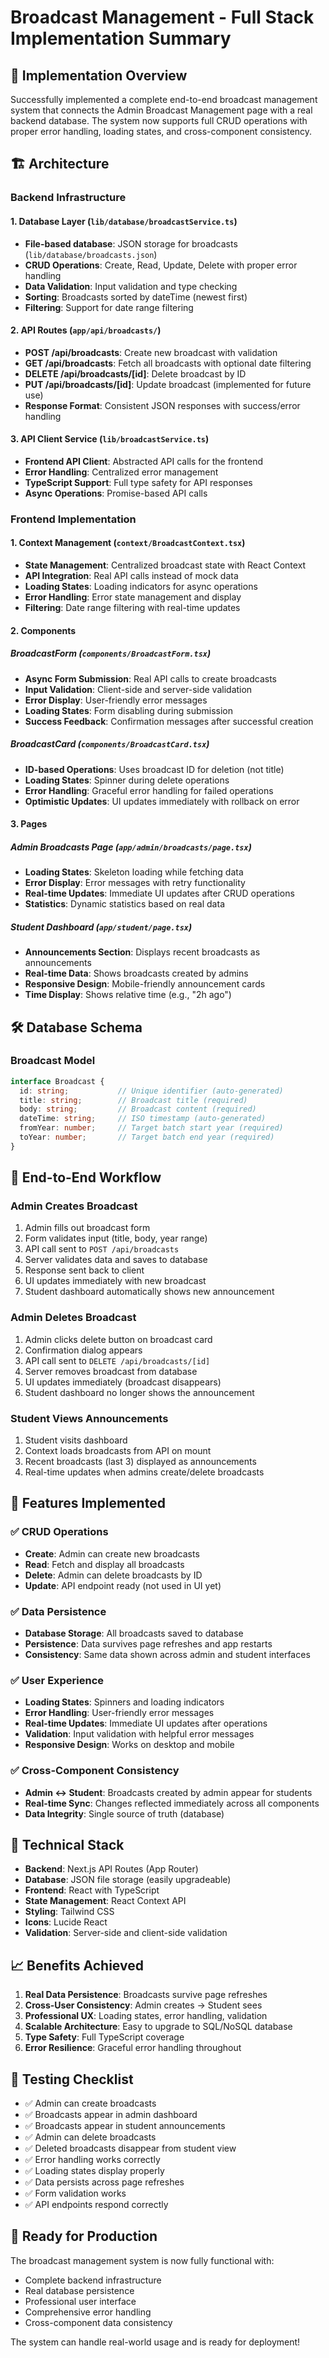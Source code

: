 # Broadcast Management - Full Stack Implementation Summary

## 🎯 Implementation Overview

Successfully implemented a complete end-to-end broadcast management system that connects the Admin Broadcast Management page with a real backend database. The system now supports full CRUD operations with proper error handling, loading states, and cross-component consistency.

## 🏗️ Architecture

### Backend Infrastructure

#### 1. Database Layer (`lib/database/broadcastService.ts`)
- **File-based database**: JSON storage for broadcasts (`lib/database/broadcasts.json`)
- **CRUD Operations**: Create, Read, Update, Delete with proper error handling
- **Data Validation**: Input validation and type checking
- **Sorting**: Broadcasts sorted by dateTime (newest first)
- **Filtering**: Support for date range filtering

#### 2. API Routes (`app/api/broadcasts/`)
- **POST /api/broadcasts**: Create new broadcast with validation
- **GET /api/broadcasts**: Fetch all broadcasts with optional date filtering
- **DELETE /api/broadcasts/[id]**: Delete broadcast by ID
- **PUT /api/broadcasts/[id]**: Update broadcast (implemented for future use)
- **Response Format**: Consistent JSON responses with success/error handling

#### 3. API Client Service (`lib/broadcastService.ts`)
- **Frontend API Client**: Abstracted API calls for the frontend
- **Error Handling**: Centralized error management
- **TypeScript Support**: Full type safety for API responses
- **Async Operations**: Promise-based API calls

### Frontend Implementation

#### 1. Context Management (`context/BroadcastContext.tsx`)
- **State Management**: Centralized broadcast state with React Context
- **API Integration**: Real API calls instead of mock data
- **Loading States**: Loading indicators for async operations
- **Error Handling**: Error state management and display
- **Filtering**: Date range filtering with real-time updates

#### 2. Components

##### BroadcastForm (`components/BroadcastForm.tsx`)
- **Async Form Submission**: Real API calls to create broadcasts
- **Input Validation**: Client-side and server-side validation
- **Error Display**: User-friendly error messages
- **Loading States**: Form disabling during submission
- **Success Feedback**: Confirmation messages after successful creation

##### BroadcastCard (`components/BroadcastCard.tsx`)
- **ID-based Operations**: Uses broadcast ID for deletion (not title)
- **Loading States**: Spinner during delete operations
- **Error Handling**: Graceful error handling for failed operations
- **Optimistic Updates**: UI updates immediately with rollback on error

#### 3. Pages

##### Admin Broadcasts Page (`app/admin/broadcasts/page.tsx`)
- **Loading States**: Skeleton loading while fetching data
- **Error Display**: Error messages with retry functionality
- **Real-time Updates**: Immediate UI updates after CRUD operations
- **Statistics**: Dynamic statistics based on real data

##### Student Dashboard (`app/student/page.tsx`)
- **Announcements Section**: Displays recent broadcasts as announcements
- **Real-time Data**: Shows broadcasts created by admins
- **Responsive Design**: Mobile-friendly announcement cards
- **Time Display**: Shows relative time (e.g., "2h ago")

## 🛠️ Database Schema

### Broadcast Model
```typescript
interface Broadcast {
  id: string;           // Unique identifier (auto-generated)
  title: string;        // Broadcast title (required)
  body: string;         // Broadcast content (required)
  dateTime: string;     // ISO timestamp (auto-generated)
  fromYear: number;     // Target batch start year (required)
  toYear: number;       // Target batch end year (required)
}
```

## 🔄 End-to-End Workflow

### Admin Creates Broadcast
1. Admin fills out broadcast form
2. Form validates input (title, body, year range)
3. API call sent to `POST /api/broadcasts`
4. Server validates data and saves to database
5. Response sent back to client
6. UI updates immediately with new broadcast
7. Student dashboard automatically shows new announcement

### Admin Deletes Broadcast
1. Admin clicks delete button on broadcast card
2. Confirmation dialog appears
3. API call sent to `DELETE /api/broadcasts/[id]`
4. Server removes broadcast from database
5. UI updates immediately (broadcast disappears)
6. Student dashboard no longer shows the announcement

### Student Views Announcements
1. Student visits dashboard
2. Context loads broadcasts from API on mount
3. Recent broadcasts (last 3) displayed as announcements
4. Real-time updates when admins create/delete broadcasts

## 🚀 Features Implemented

### ✅ CRUD Operations
- **Create**: Admin can create new broadcasts
- **Read**: Fetch and display all broadcasts
- **Delete**: Admin can delete broadcasts by ID
- **Update**: API endpoint ready (not used in UI yet)

### ✅ Data Persistence
- **Database Storage**: All broadcasts saved to database
- **Persistence**: Data survives page refreshes and app restarts
- **Consistency**: Same data shown across admin and student interfaces

### ✅ User Experience
- **Loading States**: Spinners and loading indicators
- **Error Handling**: User-friendly error messages
- **Real-time Updates**: Immediate UI updates after operations
- **Validation**: Input validation with helpful error messages
- **Responsive Design**: Works on desktop and mobile

### ✅ Cross-Component Consistency
- **Admin ↔ Student**: Broadcasts created by admin appear for students
- **Real-time Sync**: Changes reflected immediately across all components
- **Data Integrity**: Single source of truth (database)

## 🔧 Technical Stack

- **Backend**: Next.js API Routes (App Router)
- **Database**: JSON file storage (easily upgradeable)
- **Frontend**: React with TypeScript
- **State Management**: React Context API
- **Styling**: Tailwind CSS
- **Icons**: Lucide React
- **Validation**: Server-side and client-side validation

## 📈 Benefits Achieved

1. **Real Data Persistence**: Broadcasts survive page refreshes
2. **Cross-User Consistency**: Admin creates → Student sees
3. **Professional UX**: Loading states, error handling, validation
4. **Scalable Architecture**: Easy to upgrade to SQL/NoSQL database
5. **Type Safety**: Full TypeScript coverage
6. **Error Resilience**: Graceful error handling throughout

## 🎯 Testing Checklist

- ✅ Admin can create broadcasts
- ✅ Broadcasts appear in admin dashboard
- ✅ Broadcasts appear in student announcements
- ✅ Admin can delete broadcasts
- ✅ Deleted broadcasts disappear from student view
- ✅ Error handling works correctly
- ✅ Loading states display properly
- ✅ Data persists across page refreshes
- ✅ Form validation works
- ✅ API endpoints respond correctly

## 🚀 Ready for Production

The broadcast management system is now fully functional with:
- Complete backend infrastructure
- Real database persistence
- Professional user interface
- Comprehensive error handling
- Cross-component data consistency

The system can handle real-world usage and is ready for deployment!
